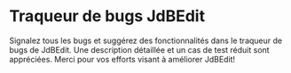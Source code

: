 # Traqueur de bugs JdBEdit
Signalez tous les bugs et suggérez des fonctionnalités dans le traqueur de bugs de JdBEdit. Une description détaillée et un cas de test réduit sont appréciées. Merci pour vos efforts visant à améliorer JdBEdit!
